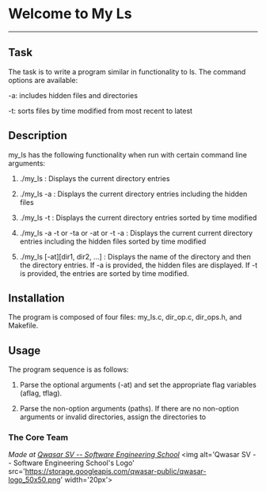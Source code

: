 # Welcome to My Ls
***

## Task
The task is to write a program similar in functionality to ls. 
The command options are available: 

-a: includes hidden files and directories

-t: sorts files by time modified from most recent to latest


## Description
my_ls has the following functionality when run with certain command line arguments:

1. ./my_ls : Displays the current directory entries

2. ./my_ls -a : Displays the current directory entries including the hidden files

3. ./my_ls -t : Displays the current directory entries sorted by time modified

4. ./my_ls -a -t or -ta or -at or -t -a : Displays the current current directory entries including the hidden files
sorted by time modified

5. ./my_ls [-at][dir1, dir2, ...] : Displays the name of the directory and then the directory entries. 
If -a is provided, the hidden files are displayed. If -t is provided, the entries are sorted by time modified.

## Installation
The program is composed of four files: my_ls.c, dir_op.c, dir_ops.h, and Makefile.

## Usage
The program sequence is as follows: 

1. Parse the optional arguments (-at) and set the appropriate flag variables (aflag, tflag).

2. Parse the non-option arguments (paths). If there are no non-option arguments or invalid directories, assign the directories to 

### The Core Team


<span><i>Made at <a href='https://qwasar.io'>Qwasar SV -- Software Engineering School</a></i></span>
<span><img alt='Qwasar SV -- Software Engineering School's Logo' src='https://storage.googleapis.com/qwasar-public/qwasar-logo_50x50.png' width='20px'></span>
